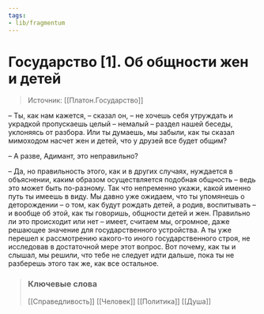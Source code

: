 ```yaml
---
tags: 
- lib/fragmentum
---
```

# Государство [1]. Об общности жен и детей
>Источник: [[Платон.Государство]]

– Ты, как нам кажется, – сказал он, – не хочешь себя утруждать и украдкой пропускаешь целый – немалый – раздел нашей беседы, уклоняясь от разбора. Или ты думаешь, мы забыли, как ты сказал мимоходом насчет жен и детей, что у друзей все будет общим?

– А разве, Адимант, это неправильно?

– Да, но правильность этого, как и в других случаях, нуждается в объяснении, каким образом осуществляется подобная общность – ведь это может быть по-разному. Так что непременно укажи, какой именно путь ты имеешь в виду.    Мы давно уже ожидаем, что ты упомянешь о деторождении – о том, как будут рождать детей, а родив, воспитывать – и вообще об этой, как ты говоришь, общности детей и жен. Правильно ли это происходит или нет – имеет, считаем мы, огромное, даже решающее значение для государственного устройства. А ты уже перешел к рассмотрению какого-то иного государственного строя, не исследовав в достаточной мере этот вопрос. Вот почему, как ты и слышал, мы решили, что тебе не следует идти дальше, пока ты не разберешь этого так же, как все остальное.



>### Ключевые слова
>[[Справедливость]] [[Человек]] [[Политика]] [[Душа]]
